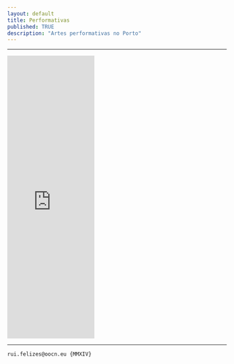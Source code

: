 ```yaml
---
layout: default
title: Performativas
published: TRUE
description: "Artes performativas no Porto"
---
```

<!--2014-10-6-performativas.md-->
<hr>
<iframe src="https://docs.google.com/a/oocn.eu/presentation/d/1-klOoKrfViZruDlBe8OlGx2a-K_J2_SMMiSCCCddNvU/embed?start=true&loop=true&delayms=5000" frameborder="0" width="200" height="649" allowfullscreen="true" mozallowfullscreen="true" webkitallowfullscreen="true"></iframe>
<hr>








```
rui.felizes@oocn.eu {MMXIV}
```

